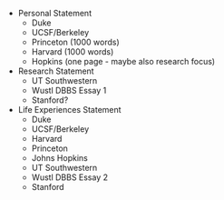 - Personal Statement
	- Duke
	- UCSF/Berkeley
	- Princeton (1000 words)
	- Harvard (1000 words)
	- Hopkins (one page - maybe also research focus)
- Research Statement
	- UT Southwestern
	- Wustl DBBS Essay 1
	- Stanford?
- Life Experiences Statement
	- Duke
	- UCSF/Berkeley
	- Harvard
	- Princeton
	- Johns Hopkins
	- UT Southwestern
	- Wustl DBBS Essay 2
	- Stanford